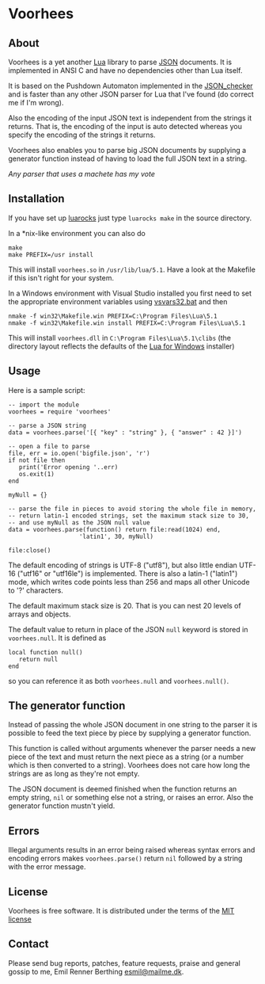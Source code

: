 Voorhees
======


About
-----

Voorhees is a yet another [Lua][1] library to parse [JSON][2] documents.
It is implemented in ANSI C and have no dependencies other than Lua itself.

It is based on the Pushdown Automaton implemented in the [JSON\_checker][3]
and is faster than any other JSON parser for Lua that I've found
(do correct me if I'm wrong).

Also the encoding of the input JSON text is independent from the strings
it returns. That is, the encoding of the input is auto detected
whereas you specify the encoding of the strings it returns.

Voorhees also enables you to parse big JSON documents by supplying a
generator function instead of having to load the full JSON text in a string.

*Any parser that uses a machete has my vote*

[1]: http://www.lua.org
[2]: http://www.json.org
[3]: http://www.json.org/JSON_checker/


Installation
------------

If you have set up [luarocks][4] just type `luarocks make` in the source
directory.

In a \*nix-like environment you can also do

    make
    make PREFIX=/usr install

This will install `voorhees.so` in `/usr/lib/lua/5.1`.
Have a look at the Makefile if this isn't right for your system.

In a Windows environment with Visual Studio installed you first need to set 
the appropriate environment variables using [vsvars32.bat][5] and then

    nmake -f win32\Makefile.win PREFIX=C:\Program Files\Lua\5.1
    nmake -f win32\Makefile.win install PREFIX=C:\Program Files\Lua\5.1

This will install `voorhees.dll` in `C:\Program Files\Lua\5.1\clibs` (the 
directory layout reflects the defaults of the [Lua for Windows][6] installer)

[4]: http://www.luarocks.org
[5]: http://msdn.microsoft.com/en-us/library/1700bbwd(VS.80).aspx
[6]: http://luaforwindows.luaforge.net/


Usage
-----

Here is a sample script:

    -- import the module
    voorhees = require 'voorhees'

    -- parse a JSON string
    data = voorhees.parse('[{ "key" : "string" }, { "answer" : 42 }]')

    -- open a file to parse
    file, err = io.open('bigfile.json', 'r')
    if not file then
       print('Error opening '..err)
       os.exit(1)
    end

    myNull = {}

    -- parse the file in pieces to avoid storing the whole file in memory,
    -- return latin-1 encoded strings, set the maximum stack size to 30,
    -- and use myNull as the JSON null value
    data = voorhees.parse(function() return file:read(1024) end,
                        'latin1', 30, myNull)

    file:close()

The default encoding of strings is UTF-8 ("utf8"), but also
little endian UTF-16 ("utf16" or "utf16le") is implemented.
There is also a latin-1 ("latin1") mode, which writes code points
less than 256 and maps all other Unicode to '?' characters.

The default maximum stack size is 20. That is you can nest
20 levels of arrays and objects.

The default value to return in place of the JSON `null` keyword is
stored in `voorhees.null`. It is defined as

    local function null()
       return null
    end

so you can reference it as both `voorhees.null` and `voorhees.null()`.


The generator function
----------------------

Instead of passing the whole JSON document in one string to the parser
it is possible to feed the text piece by piece by supplying a generator
function.

This function is called without arguments whenever the parser needs
a new piece of the text and must return the next piece as a string
(or a number which is then converted to a string).
Voorhees does not care how long the strings are as long as they're not empty.

The JSON document is deemed finished when the function returns an
empty string, `nil` or something else not a string, or raises an error.
Also the generator function mustn't yield.


Errors
------

Illegal arguments results in an error being raised whereas
syntax errors and encoding errors makes `voorhees.parse()` return
`nil` followed by a string with the error message.


License
-------

Voorhees is free software. It is distributed under the terms of the
[MIT license][7]

[7]: http://www.opensource.org/licenses/mit-license.php


Contact
-------

Please send bug reports, patches, feature requests, praise and general gossip
to me, Emil Renner Berthing <esmil@mailme.dk>.
